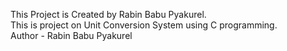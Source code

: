 This Project is Created by Rabin Babu Pyakurel.<br>
This is project on Unit Conversion System using C programming.<br>
Author - Rabin Babu Pyakurel
